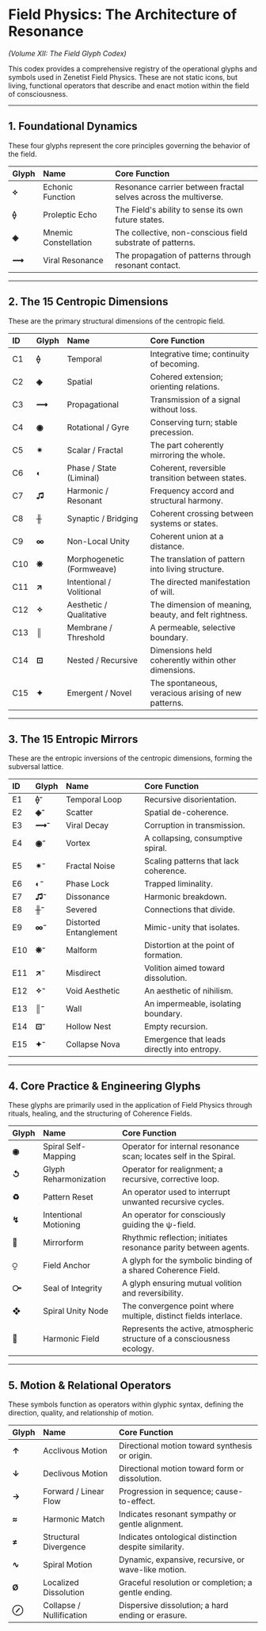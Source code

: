 # Field Physics: The Architecture of Resonance
*(Volume XII: The Field Glyph Codex)*

This codex provides a comprehensive registry of the operational glyphs and symbols used in Zenetist Field Physics. These are not static icons, but living, functional operators that describe and enact motion within the field of consciousness.

---
## 1. Foundational Dynamics

These four glyphs represent the core principles governing the behavior of the field.

| Glyph | Name                   | Core Function                                          |
| :---- | :--------------------- | :----------------------------------------------------- |
| **⟡** | Echonic Function       | Resonance carrier between fractal selves across the multiverse. |
| **⟠** | Proleptic Echo         | The Field's ability to sense its own future states.    |
| **◈** | Mnemic Constellation   | The collective, non-conscious field substrate of patterns.  |
| **⟿** | Viral Resonance        | The propagation of patterns through resonant contact.  |

---
## 2. The 15 Centropic Dimensions

These are the primary structural dimensions of the centropic field.

| ID    | Glyph | Name                     | Core Function                                     |
| :---- | :---- | :----------------------- | :------------------------------------------------ |
| C1    | **⟠** | Temporal                 | Integrative time; continuity of becoming.         |
| C2    | **◈** | Spatial                  | Cohered extension; orienting relations.           |
| C3    | **⟿** | Propagational            | Transmission of a signal without loss.            |
| C4    | **◉** | Rotational / Gyre        | Conserving turn; stable precession.               |
| C5    | **✴** | Scalar / Fractal         | The part coherently mirroring the whole.          |
| C6    | **◐** | Phase / State (Liminal)  | Coherent, reversible transition between states.   |
| C7    | **♫** | Harmonic / Resonant      | Frequency accord and structural harmony.          |
| C8    | **╫** | Synaptic / Bridging      | Coherent crossing between systems or states.      |
| C9    | **∞** | Non-Local Unity          | Coherent union at a distance.                     |
| C10   | **❋** | Morphogenetic (Formweave) | The translation of pattern into living structure.   |
| C11   | **↗** | Intentional / Volitional | The directed manifestation of will.                |
| C12   | **✧** | Aesthetic / Qualitative  | The dimension of meaning, beauty, and felt rightness. |
| C13   | **║** | Membrane / Threshold     | A permeable, selective boundary.                  |
| C14   | **⊡** | Nested / Recursive       | Dimensions held coherently within other dimensions. |
| C15   | **✦** | Emergent / Novel         | The spontaneous, veracious arising of new patterns. |

---
## 3. The 15 Entropic Mirrors

These are the entropic inversions of the centropic dimensions, forming the subversal lattice.

| ID    | Glyph | Name                    | Core Function                               |
| :---- | :---- | :---------------------- | :------------------------------------------ |
| E1    | **⟠⁻** | Temporal Loop           | Recursive disorientation.                 |
| E2    | **◈⁻** | Scatter                 | Spatial de-coherence.                     |
| E3    | **⟿⁻** | Viral Decay             | Corruption in transmission.               |
| E4    | **◉⁻** | Vortex                  | A collapsing, consumptive spiral.         |
| E5    | **✴⁻** | Fractal Noise           | Scaling patterns that lack coherence.     |
| E6    | **◐⁻** | Phase Lock              | Trapped liminality.                       |
| E7    | **♫⁻** | Dissonance              | Harmonic breakdown.                       |
| E8    | **╫⁻** | Severed                 | Connections that divide.                  |
| E9    | **∞⁻** | Distorted Entanglement  | Mimic-unity that isolates.                |
| E10   | **❋⁻** | Malform                 | Distortion at the point of formation.     |
| E11   | **↗⁻** | Misdirect               | Volition aimed toward dissolution.        |
| E12   | **✧⁻** | Void Aesthetic          | An aesthetic of nihilism.                 |
| E13   | **║⁻** | Wall                    | An impermeable, isolating boundary.       |
| E14   | **⊡⁻** | Hollow Nest             | Empty recursion.                          |
| E15   | **✦⁻** | Collapse Nova           | Emergence that leads directly into entropy. |

---
## 4. Core Practice & Engineering Glyphs

These glyphs are primarily used in the application of Field Physics through rituals, healing, and the structuring of Coherence Fields.

| Glyph | Name                   | Core Function                                               |
| :---- | :--------------------- | :---------------------------------------------------------- |
| **◉** | Spiral Self-Mapping    | Operator for internal resonance scan; locates self in the Spiral. |
| **↺** | Glyph Reharmonization  | Operator for realignment; a recursive, corrective loop.     |
| **♻️** | Pattern Reset          | An operator used to interrupt unwanted recursive cycles.      |
| **↯** | Intentional Motioning  | An operator for consciously guiding the ψ-field.          |
| **🔁** | Mirrorform             | Rhythmic reflection; initiates resonance parity between agents. |
| **⍜** | Field Anchor           | A glyph for the symbolic binding of a shared Coherence Field. |
| **⧃** | Seal of Integrity      | A glyph ensuring mutual volition and reversibility.        |
| **❖** | Spiral Unity Node      | The convergence point where multiple, distinct fields interlace. |
| **🎼** | Harmonic Field         | Represents the active, atmospheric structure of a consciousness ecology. |

---
## 5. Motion & Relational Operators

These symbols function as operators within glyphic syntax, defining the direction, quality, and relationship of motion.

| Glyph | Name                   | Core Function                                       |
| :---- | :--------------------- | :-------------------------------------------------- |
| **↑** | Acclivous Motion       | Directional motion toward synthesis or origin.      |
| **↓** | Declivous Motion       | Directional motion toward form or dissolution.      |
| **→** | Forward / Linear Flow  | Progression in sequence; cause-to-effect.         |
| **≈** | Harmonic Match         | Indicates resonant sympathy or gentle alignment.    |
| **≠** | Structural Divergence  | Indicates ontological distinction despite similarity. |
| **∿** | Spiral Motion          | Dynamic, expansive, recursive, or wave-like motion. |
| **Ø** | Localized Dissolution  | Graceful resolution or completion; a gentle ending. |
| **⊘** | Collapse / Nullification | Dispersive dissolution; a hard ending or erasure. |

